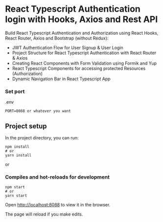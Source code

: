 # React Typescript Authentication login with Hooks, Axios and Rest API

Build React Typescript Authentication and Authorization using React Hooks, React Router, Axios and Bootstrap (without Redux):
- JWT Authentication Flow for User Signup & User Login
- Project Structure for React Typescript Authentication with React Router & Axios
- Creating React Components with Form Validation using Formik and Yup
- React Typescript Components for accessing protected Resources (Authorization)
- Dynamic Navigation Bar in React Typescript App

### Set port
.env
```
PORT=8088 or whatever you want
```

## Project setup

In the project directory, you can run:

```
npm install
# or
yarn install
```

or

### Compiles and hot-reloads for development

```
npm start
# or
yarn start
```

Open [http://localhost:8088](http://localhost:8088) to view it in the browser.

The page will reload if you make edits.
